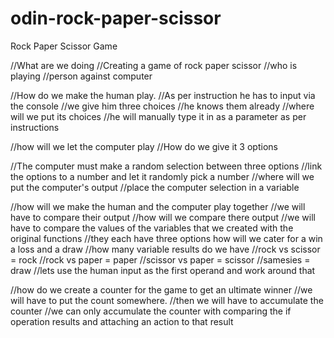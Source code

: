 # odin-rock-paper-scissor
Rock Paper Scissor Game

//What are we doing 
//Creating a game of rock paper scissor 
//who is playing
//person against computer

//How do we make the human play.
//As per instruction he has to input via the console
//we give him three choices 
//he knows them already
//where will we put its choices
//he will manually type it in as a parameter as per instructions


//how will we let the computer play
  //How do we give it 3 options

  //The computer must make a random selection between three options
  //link the options to a number and let it randomly pick a number
  //where will we put the computer's output
//place the computer selection in a variable

//how will we make the human and the computer play together
//we will have to compare their output 
//how will we compare there output
//we will have to compare the values of the variables that we created with the original functions 
//they each have three options how will we cater for a win a loss and a draw
//how many variable results do we have 
//rock vs scissor = rock
//rock vs paper = paper
//scissor vs paper = scissor
//samesies = draw
//lets use the human input as the first operand and work around that

//how do we create a counter for the game to get an ultimate winner
//we will have to put the count somewhere.
//then we will have to accumulate the counter
//we can only accumulate the counter with comparing the if operation results and attaching an action to that result

